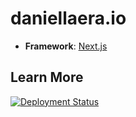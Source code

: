 # daniellaera.io

- **Framework**: [Next.js](https://nextjs.org/)

## Learn More

[![Deployment Status](https://img.shields.io/endpoint?url=https://devx.sh/api/deployment)](https://devx.sh)

